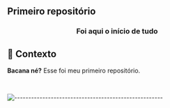 ## Primeiro repositório
 
<h3 align='center'> Foi aqui o início de tudo </h3>

## 📄 Contexto

**Bacana né?** Esse foi meu primeiro repositório.

<br/>


![-----------------------------------------------------](https://raw.githubusercontent.com/andreasbm/readme/master/assets/lines/rainbow.png)

